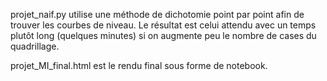 projet_naif.py utilise une méthode de dichotomie point par point afin de trouver les courbes de niveau. Le résultat est celui attendu avec un temps plutôt long (quelques minutes) si on augmente peu le nombre de cases du quadrillage.

projet_MI_final.html est le rendu final sous forme de notebook.